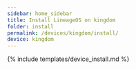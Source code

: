 ```yaml
---
sidebar: home_sidebar
title: Install LineageOS on kingdom
folder: install
permalink: /devices/kingdom/install/
device: kingdom
---
```

{% include templates/device_install.md %}
